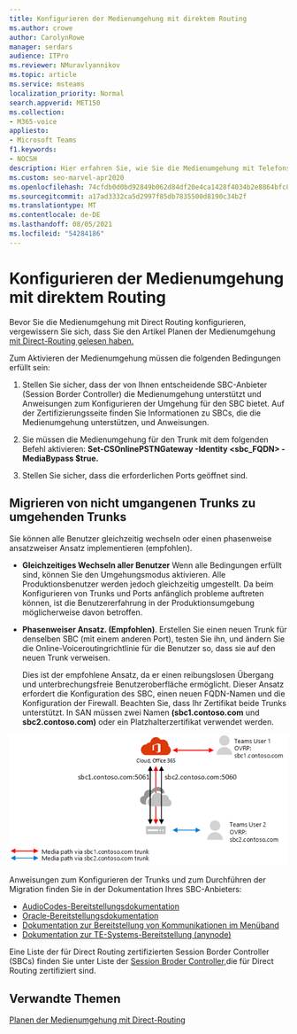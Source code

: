 ```yaml
---
title: Konfigurieren der Medienumgehung mit direktem Routing
ms.author: crowe
author: CarolynRowe
manager: serdars
audience: ITPro
ms.reviewer: NMuravlyannikov
ms.topic: article
ms.service: msteams
localization_priority: Normal
search.appverid: MET150
ms.collection:
- M365-voice
appliesto:
- Microsoft Teams
f1.keywords:
- NOCSH
description: Hier erfahren Sie, wie Sie die Medienumgehung mit Telefonsystem Direct-Routing für Microsoft Teams konfigurieren, indem Sie alle Benutzer auf einmal wechseln oder einen phasenweise Ansatz implementieren (empfohlen).
ms.custom: seo-marvel-apr2020
ms.openlocfilehash: 74cfdb0d0bd92849b062d84df20e4ca1428f4034b2e8864bfc89ff70b77c6c3c
ms.sourcegitcommit: a17ad3332ca5d2997f85db7835500d8190c34b2f
ms.translationtype: MT
ms.contentlocale: de-DE
ms.lasthandoff: 08/05/2021
ms.locfileid: "54284186"
---
```

# <a name="configure-media-bypass-with-direct-routing"></a>Konfigurieren der Medienumgehung mit direktem Routing

Bevor Sie die Medienumgehung mit Direct Routing konfigurieren, vergewissern Sie sich, dass Sie den Artikel Planen der Medienumgehung [mit Direct-Routing gelesen haben.](direct-routing-plan-media-bypass.md)

Zum Aktivieren der Medienumgehung müssen die folgenden Bedingungen erfüllt sein:

1.    Stellen Sie sicher, dass der von Ihnen entscheidende SBC-Anbieter (Session Border Controller) die Medienumgehung unterstützt und Anweisungen zum Konfigurieren der Umgehung für den SBC bietet. Auf der Zertifizierungsseite finden Sie Informationen zu SBCs, die die Medienumgehung unterstützen, und Anweisungen.

2.    Sie müssen die Medienumgehung für den Trunk mit dem folgenden Befehl aktivieren: **Set-CSOnlinePSTNGateway -Identity <sbc_FQDN> -MediaBypass $true.**

3.    Stellen Sie sicher, dass die erforderlichen Ports geöffnet sind. 


## <a name="migrate-from-non-bypassed-trunks-to-bypass-enabled-trunks"></a>Migrieren von nicht umgangenen Trunks zu umgehenden Trunks

Sie können alle Benutzer gleichzeitig wechseln oder einen phasenweise ansatzweiser Ansatz implementieren (empfohlen).

- **Gleichzeitiges Wechseln aller Benutzer** Wenn alle Bedingungen erfüllt sind, können Sie den Umgehungsmodus aktivieren. Alle Produktionsbenutzer werden jedoch gleichzeitig umgestellt. Da beim Konfigurieren von Trunks und Ports anfänglich probleme auftreten können, ist die Benutzererfahrung in der Produktionsumgebung möglicherweise davon betroffen. 

- **Phasenweiser Ansatz. (Empfohlen)**.  Erstellen Sie einen neuen Trunk für denselben SBC (mit einem anderen Port), testen Sie ihn, und ändern Sie die Online-Voiceroutingrichtlinie für die Benutzer so, dass sie auf den neuen Trunk verweisen. 

  Dies ist der empfohlene Ansatz, da er einen reibungslosen Übergang und unterbrechungsfreie Benutzeroberfläche ermöglicht. Dieser Ansatz erfordert die Konfiguration des SBC, einen neuen FQDN-Namen und die Konfiguration der Firewall. Beachten Sie, dass Ihr Zertifikat beide Trunks unterstützt. In SAN müssen zwei Namen **(sbc1.contoso.com** und **sbc2.contoso.com)** oder ein Platzhalterzertifikat verwendet werden.

![Migrieren von nicht umgangenen Trunks zu umgehungsfähigen Trunks)](media/direct-routing-media-bypass-8.png)

Anweisungen zum Konfigurieren der Trunks und zum Durchführen der Migration finden Sie in der Dokumentation Ihres SBC-Anbieters:

- [AudioCodes-Bereitstellungsdokumentation](https://www.audiocodes.com/solutions-products/products/products-for-microsoft-365/direct-routing-for-microsoft-teams)
- [Oracle-Bereitstellungsdokumentation](https://www.oracle.com/industries/communications/enterprise-session-border-controller/microsoft.html)
- [Dokumentation zur Bereitstellung von Kommunikationen im Menüband](https://ribboncommunications.com/solutions/enterprise-solutions/microsoft-solutions/direct-routing-microsoft-teams-calling)
- [Dokumentation zur TE-Systems-Bereitstellung (anynode)](https://www.anynode.de/anynode-and-microsoft-teams/)

Eine Liste der für Direct Routing zertifizierten Session Border Controller (SBCs) finden Sie unter Liste der [Session Broder Controller,](direct-routing-border-controllers.md)die für Direct Routing zertifiziert sind.



## <a name="related-topics"></a>Verwandte Themen

[Planen der Medienumgehung mit Direct-Routing](direct-routing-plan-media-bypass.md)



